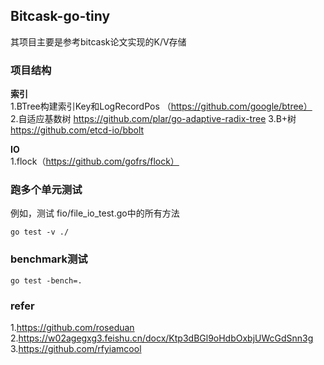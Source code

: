 
## Bitcask-go-tiny  
其项目主要是参考bitcask论文实现的K/V存储    


### 项目结构    
**索引**    
1.BTree构建索引Key和LogRecordPos （https://github.com/google/btree）   
2.自适应基数树 https://github.com/plar/go-adaptive-radix-tree 
3.B+树 https://github.com/etcd-io/bbolt  

**IO**  
1.flock（https://github.com/gofrs/flock） 


### 跑多个单元测试
例如，测试 fio/file_io_test.go中的所有方法 
```shell
go test -v ./
```

### benchmark测试
```shell
go test -bench=.  
```


### refer
1.https://github.com/roseduan       
2.https://w02agegxg3.feishu.cn/docx/Ktp3dBGl9oHdbOxbjUWcGdSnn3g         
3.https://github.com/rfyiamcool     



